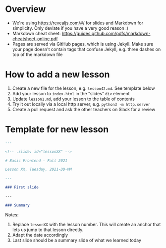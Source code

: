 # Overview

* We're using https://revealjs.com/#/ for slides and Markdown for simplicity. Only deviate if you have a very good reason :)
* Markdown cheat sheet: https://guides.github.com/pdfs/markdown-cheatsheet-online.pdf
* Pages are served via GitHub pages, which is using Jekyll. Make sure your page doesn't contain tags that confuse Jekyll, e.g. three dashes on top of the markdown file

# How to add a new lesson

1. Create a new file for the lesson, e.g. `lesson42.md`. See template below
1. Add your lesson to `index.html` in the "slides" `div` element
1. Update `lesson1.md`, add your lesson to the table of contents
1. Try it out locally via a local http server, e.g. `python3 -m http.server`
1. Create a pull request and ask the other teachers on Slack for a review

# Template for new lesson

```markdown
---

<!-- .slide: id="lessonXX" -->

# Basic Frontend - Fall 2021

Lesson XX, Tuesday, 2021-DD-MM

---

### First slide

---

### Summary
```

Notes:

1. Replace `lessonXX` with the lesson number. This will create an anchor that lets us jump to that lesson directly.
1. Adapt the date accordingly
1. Last slide should be a summary slide of what we learned today
